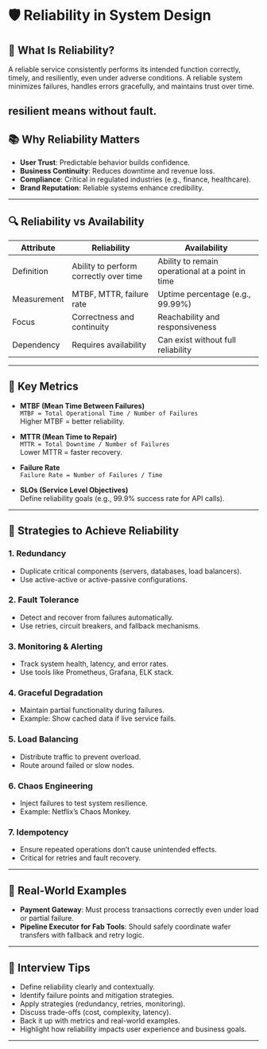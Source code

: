 # 🛡️ Reliability in System Design

## 🧠 What Is Reliability?

A reliable service consistently performs its intended function correctly, timely, and resiliently, even under adverse conditions. A reliable system minimizes failures, handles errors gracefully, and maintains trust over time.

resilient means without fault.
---

## 📚 Why Reliability Matters

- **User Trust**: Predictable behavior builds confidence.
- **Business Continuity**: Reduces downtime and revenue loss.
- **Compliance**: Critical in regulated industries (e.g., finance, healthcare).
- **Brand Reputation**: Reliable systems enhance credibility.

---

## 🔍 Reliability vs Availability

| Attribute     | Reliability                          | Availability                          |
|---------------|--------------------------------------|----------------------------------------|
| Definition    | Ability to perform correctly over time | Ability to remain operational at a point in time |
| Measurement   | MTBF, MTTR, failure rate             | Uptime percentage (e.g., 99.99%)       |
| Focus         | Correctness and continuity           | Reachability and responsiveness        |
| Dependency    | Requires availability                | Can exist without full reliability     |

---

## 📏 Key Metrics

- **MTBF (Mean Time Between Failures)**  
  `MTBF = Total Operational Time / Number of Failures`  
  Higher MTBF = better reliability.

- **MTTR (Mean Time to Repair)**  
  `MTTR = Total Downtime / Number of Failures`  
  Lower MTTR = faster recovery.

- **Failure Rate**  
  `Failure Rate = Number of Failures / Time`

- **SLOs (Service Level Objectives)**  
  Define reliability goals (e.g., 99.9% success rate for API calls).

---

## 🧰 Strategies to Achieve Reliability

### 1. Redundancy
- Duplicate critical components (servers, databases, load balancers).
- Use active-active or active-passive configurations.

### 2. Fault Tolerance
- Detect and recover from failures automatically.
- Use retries, circuit breakers, and fallback mechanisms.

### 3. Monitoring & Alerting
- Track system health, latency, and error rates.
- Use tools like Prometheus, Grafana, ELK stack.

### 4. Graceful Degradation
- Maintain partial functionality during failures.
- Example: Show cached data if live service fails.

### 5. Load Balancing
- Distribute traffic to prevent overload.
- Route around failed or slow nodes.

### 6. Chaos Engineering
- Inject failures to test system resilience.
- Example: Netflix’s Chaos Monkey.

### 7. Idempotency
- Ensure repeated operations don’t cause unintended effects.
- Critical for retries and fault recovery.

---

## 🧪 Real-World Examples

- **Payment Gateway**: Must process transactions correctly even under load or partial failure.
- **Pipeline Executor for Fab Tools**: Should safely coordinate wafer transfers with fallback and retry logic.

---

## 🧠 Interview Tips

- Define reliability clearly and contextually.
- Identify failure points and mitigation strategies.
- Apply strategies (redundancy, retries, monitoring).
- Discuss trade-offs (cost, complexity, latency).
- Back it up with metrics and real-world examples.
- Highlight how reliability impacts user experience and business goals.

---
